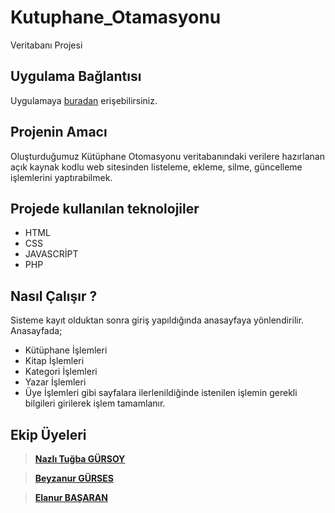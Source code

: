 # Kutuphane_Otamasyonu
Veritabanı Projesi

## Uygulama Bağlantısı
  Uygulamaya [buradan](http://kutuphanem.coolpage.biz/) erişebilirsiniz.

## Projenin Amacı
Oluşturduğumuz Kütüphane Otomasyonu veritabanındaki verilere hazırlanan açık kaynak kodlu web sitesinden listeleme, ekleme, silme, güncelleme işlemlerini yaptırabilmek. 
    
## Projede kullanılan teknolojiler
 - HTML
 - CSS
 - JAVASCRİPT
 - PHP

## Nasıl Çalışır ?
  Sisteme kayıt olduktan sonra giriş yapıldığında anasayfaya yönlendirilir. Anasayfada; 
 - Kütüphane İşlemleri
 - Kitap İşlemleri
 - Kategori İşlemleri
 - Yazar İşlemleri
 - Üye İşlemleri
 gibi sayfalara ilerlenildiğinde istenilen işlemin gerekli bilgileri girilerek işlem tamamlanır.
     
## Ekip Üyeleri
>**[Nazlı Tuğba GÜRSOY](https://github.com/nzligursoy)**

>**[Beyzanur GÜRSES](https://github.com/BEYZANURGURSES1036)**

>**[Elanur BAŞARAN](https://github.com/Elanur7)**

